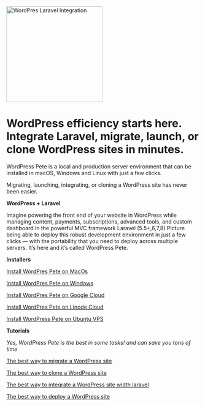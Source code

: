 <img src="https://raw.githubusercontent.com/peterconsuegra/wordpress-pete-docker/master/wiki/pete.png" alt="WordPres Laravel Integration" width="250"/>

# WordPress efficiency starts here. Integrate Laravel, migrate, launch, or clone WordPress sites in minutes.

WordPress Pete is a local and production server environment that can be installed in macOS, Windows and Linux with just a few clicks.

Migrating, launching, integrating, or cloning a WordPress site has never been easier.

**WordPress + Laravel**

Imagine powering the front end of your website in WordPress while managing content, payments, subscriptions, advanced tools, and custom dashboard in the powerful MVC framework Laravel (5.5+,6,7,8) Picture being able to deploy this robust development environment in just a few clicks — with the portability that you need to deploy across multiple servers. It’s here and it’s called WordPress Pete.


**Installers**

[Install WordPres Pete on MacOs](https://wordpresspete.com/wordpresspete-mac-osx-installation/)

[Install WordPres Pete on Windows](https://wordpresspete.com/wordpresspete-windows-installation/)

[Install WordPres Pete on Google Cloud](https://wordpresspete.com/wordpresspete-google-cloud-installation/)

[Install WordPres Pete on Linode Cloud](https://wordpresspete.com/wordpresspete-linode-installation/)

[Install WordPress Pete on Ubuntu VPS](https://wordpresspete.com/wordpresspete-linux-installation/)


**Tutorials**

*Yes, WordPress Pete is the best in some tasks! and can save you tons of time*

[The best way to migrate a WordPress site](https://github.com/peterconsuegra/wordpress-pete-docker/wiki/The-Best-Way-to-Migrate-a-WordPress-Site)

[The best way to clone a WordPress site](https://github.com/peterconsuegra/wordpress-pete-docker/wiki/The-Best-Way-to-Clone-a-WordPress-Site)

[The best way to integrate a WordPress site width laravel](https://github.com/peterconsuegra/wordpress-pete-docker/wiki/The-Best-Way-to-Integrate-a-WordPress-Site-width-Laravel)

[The best way to deploy a WordPress site](https://github.com/peterconsuegra/wordpress-pete-docker/wiki/the-best-way-to-deploy-a-wordpress-site)






